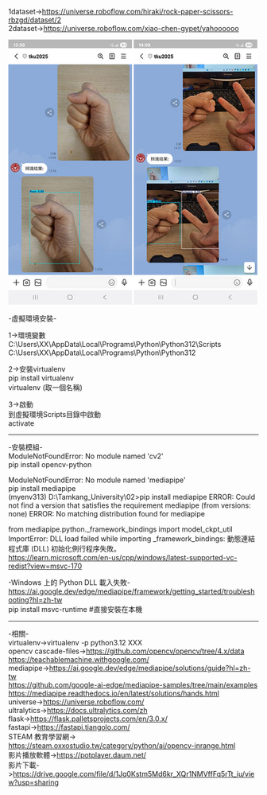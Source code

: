 
1dataset->https://universe.roboflow.com/hiraki/rock-paper-scissors-rbzgd/dataset/2  
2dataset->https://universe.roboflow.com/xiao-chen-gypet/yahoooooo  

![image](demo.jpg)  

-虛擬環境安裝-  
  
1->環境變數  
C:\Users\XX\AppData\Local\Programs\Python\Python312\Scripts  
C:\Users\XX\AppData\Local\Programs\Python\Python312  
  
2->安裝virtualenv  
pip install virtualenv  
virtualenv (取一個名稱)  
  
3->啟動  
到虛擬環境Scripts目錄中啟動  
activate  

------------------------------------------------------------------------------  

-安裝模組-  
ModuleNotFoundError: No module named 'cv2'  
pip install opencv-python  

ModuleNotFoundError: No module named 'mediapipe'  
pip install mediapipe  
(myenv313) D:\Tamkang_University\02>pip install mediapipe
ERROR: Could not find a version that satisfies the requirement mediapipe (from versions: none)
ERROR: No matching distribution found for mediapipe


from mediapipe.python._framework_bindings import model_ckpt_util
ImportError: DLL load failed while importing _framework_bindings: 動態連結程式庫 (DLL) 初始化例行程序失敗。  
https://learn.microsoft.com/en-us/cpp/windows/latest-supported-vc-redist?view=msvc-170  

-Windows 上的 Python DLL 載入失敗-  
https://ai.google.dev/edge/mediapipe/framework/getting_started/troubleshooting?hl=zh-tw  
pip install msvc-runtime #直接安裝在本機  

------------------------------------------------------------------------------  

-相關-  
virtualenv->virtualenv -p python3.12 XXX  
opencv cascade-files->https://github.com/opencv/opencv/tree/4.x/data  
https://teachablemachine.withgoogle.com/  
mediapipe->https://ai.google.dev/edge/mediapipe/solutions/guide?hl=zh-tw  
https://github.com/google-ai-edge/mediapipe-samples/tree/main/examples  
https://mediapipe.readthedocs.io/en/latest/solutions/hands.html  
universe->https://universe.roboflow.com/  
ultralytics->https://docs.ultralytics.com/zh  
flask->https://flask.palletsprojects.com/en/3.0.x/  
fastapi->https://fastapi.tiangolo.com/  
STEAM 教育學習網-> https://steam.oxxostudio.tw/category/python/ai/opencv-inrange.html  
影片播放軟體->https://potplayer.daum.net/  
影片下載->https://drive.google.com/file/d/1Jq0Kstm5Md6kr_XQr1NMVffFq5rTt_iu/view?usp=sharing  




